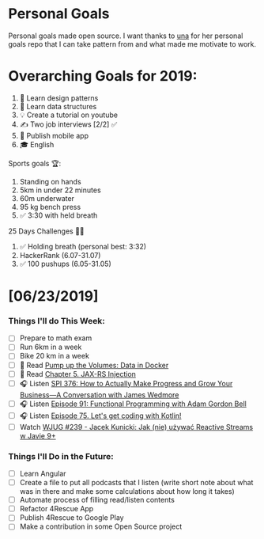 Personal Goals
==============

Personal goals made open source. I want thanks to [una](https://github.com/una/personal-goals) for her personal goals repo that I can take pattern from and what made me motivate to work. 


# Overarching Goals for 2019:
1. 💚 Learn design patterns
2. 💙 Learn data structures
3. 💡 Create a tutorial on youtube
4. ✍️ Two job interviews [2/2] ✅
5. 📱 Publish mobile app
6. 🎓 English

Sports goals 🏆:
1. Standing on hands
2. 5km in under 22 minutes
3. 60m underwater
4. 95 kg bench press
5. ✅ 3:30 with held breath

25 Days Challenges 💪💪
1. ✅ Holding breath (personal best: 3:32)
2. HackerRank (6.07-31.07)
3. ✅ 100 pushups (6.05-31.05)

# [06/23/2019]

### Things I'll do This Week:

- [ ] Prepare to math exam
- [ ] Run 6km in a week
- [ ] Bike 20 km in a week
- [ ] 📗 Read [Pump up the Volumes: Data in Docker](https://towardsdatascience.com/pump-up-the-volumes-data-in-docker-a21950a8cd8)
- [ ] 📗 Read [Chapter 5. JAX-RS Injection](https://dennis-xlc.gitbooks.io/restful-java-with-jax-rs-2-0-2rd-edition/content/en/part1/chapter5/jax_rs_injection.html)
- [ ] 🎧 Listen [SPI 376: How to Actually Make Progress and Grow Your Business—A Conversation with James Wedmore](https://www.smartpassiveincome.com/podcasts/how-to-actually-make-progress-and-grow-your-business/)
- [ ] 🎧 Listen [Episode 91: Functional Programming with Adam Gordon Bell](https://www.programmingthrowdown.com/2019/06/episode-91-functional-programming-with.html)
- [ ] 🎧 Listen [Episode 75. Let's get coding with Kotlin!](https://www.javapubhouse.com/2018/08/episode-75-lets-get-coding-with-kotlin.html)
- [ ] Watch [WJUG #239 - Jacek Kunicki: Jak (nie) używać Reactive Streams w Javie 9+](https://www.youtube.com/watch?v=8zVcpjSxT1o)

### Things I'll Do in the Future:

- [ ] Learn Angular
- [ ] Create a file to put all podcasts that I listen (write short note about what was in there and make some calculations about how long it takes)
- [ ] Automate process of filling read/listen contents
- [ ] Refactor 4Rescue App
- [ ] Publish 4Rescue to Google Play
- [ ] Make a contribution in some Open Source project
